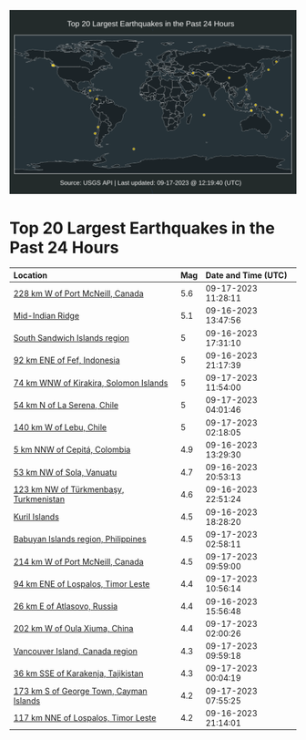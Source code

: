 ![Map](./map.png)

# Top 20 Largest Earthquakes in the Past 24 Hours

| Location | Mag | Date and Time (UTC) |
|:---|:---|:---|
| [228 km W of Port McNeill, Canada](https://earthquake.usgs.gov/earthquakes/eventpage/us7000kwaz) | 5.6 | 09-17-2023 11:28:11 |
| [Mid-Indian Ridge](https://earthquake.usgs.gov/earthquakes/eventpage/us7000kw6r) | 5.1 | 09-16-2023 13:47:56 |
| [South Sandwich Islands region](https://earthquake.usgs.gov/earthquakes/eventpage/us7000kw7r) | 5 | 09-16-2023 17:31:10 |
| [92 km ENE of Fef, Indonesia](https://earthquake.usgs.gov/earthquakes/eventpage/us7000kw8j) | 5 | 09-16-2023 21:17:39 |
| [74 km WNW of Kirakira, Solomon Islands](https://earthquake.usgs.gov/earthquakes/eventpage/us7000kwb2) | 5 | 09-17-2023 11:54:00 |
| [54 km N of La Serena, Chile](https://earthquake.usgs.gov/earthquakes/eventpage/us7000kw9z) | 5 | 09-17-2023 04:01:46 |
| [140 km W of Lebu, Chile](https://earthquake.usgs.gov/earthquakes/eventpage/us7000kw9k) | 5 | 09-17-2023 02:18:05 |
| [5 km NNW of Cepitá, Colombia](https://earthquake.usgs.gov/earthquakes/eventpage/us7000kw6m) | 4.9 | 09-16-2023 13:29:30 |
| [53 km NW of Sola, Vanuatu](https://earthquake.usgs.gov/earthquakes/eventpage/us7000kw8f) | 4.7 | 09-16-2023 20:53:13 |
| [123 km NW of Türkmenbaşy, Turkmenistan](https://earthquake.usgs.gov/earthquakes/eventpage/us7000kw8t) | 4.6 | 09-16-2023 22:51:24 |
| [Kuril Islands](https://earthquake.usgs.gov/earthquakes/eventpage/us7000kw7z) | 4.5 | 09-16-2023 18:28:20 |
| [Babuyan Islands region, Philippines](https://earthquake.usgs.gov/earthquakes/eventpage/us7000kw9u) | 4.5 | 09-17-2023 02:58:11 |
| [214 km W of Port McNeill, Canada](https://earthquake.usgs.gov/earthquakes/eventpage/us7000kwak) | 4.5 | 09-17-2023 09:59:00 |
| [94 km ENE of Lospalos, Timor Leste](https://earthquake.usgs.gov/earthquakes/eventpage/us7000kwar) | 4.4 | 09-17-2023 10:56:14 |
| [26 km E of Atlasovo, Russia](https://earthquake.usgs.gov/earthquakes/eventpage/us7000kw7f) | 4.4 | 09-16-2023 15:56:48 |
| [202 km W of Oula Xiuma, China](https://earthquake.usgs.gov/earthquakes/eventpage/us7000kw9h) | 4.4 | 09-17-2023 02:00:26 |
| [Vancouver Island, Canada region](https://earthquake.usgs.gov/earthquakes/eventpage/at00s14jqu) | 4.3 | 09-17-2023 09:59:18 |
| [36 km SSE of Karakenja, Tajikistan](https://earthquake.usgs.gov/earthquakes/eventpage/us7000kw8y) | 4.3 | 09-17-2023 00:04:19 |
| [173 km S of George Town, Cayman Islands](https://earthquake.usgs.gov/earthquakes/eventpage/us7000kwag) | 4.2 | 09-17-2023 07:55:25 |
| [117 km NNE of Lospalos, Timor Leste](https://earthquake.usgs.gov/earthquakes/eventpage/us7000kw8h) | 4.2 | 09-16-2023 21:14:01 |
